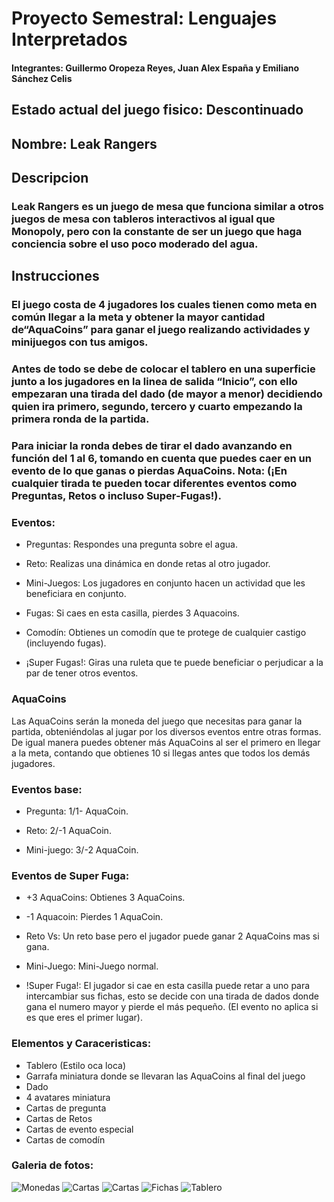 # Proyecto Semestral: Lenguajes Interpretados 

#### Integrantes: Guillermo Oropeza Reyes, Juan Alex España y Emiliano Sánchez Celis 

## Estado actual del juego fisico: Descontinuado

## Nombre: Leak Rangers

## Descripcion

### Leak Rangers es un juego de mesa que funciona similar a otros juegos de mesa con tableros interactivos al igual que Monopoly, pero con la constante de ser un juego que haga conciencia sobre el uso poco moderado del agua.

## Instrucciones

### El juego costa de 4 jugadores los cuales tienen como meta en común llegar a la meta y obtener la mayor cantidad de“AquaCoins” para ganar el juego realizando actividades y minijuegos con tus amigos. 

### Antes de todo se debe de colocar el tablero en una superficie junto a los jugadores en la linea de salida “Inicio”, con ello empezaran una tirada del dado (de mayor a menor) decidiendo quien ira primero, segundo, tercero y cuarto empezando la primera ronda de la partida.

### Para iniciar la ronda debes de tirar el dado avanzando en función del 1 al 6, tomando en cuenta que puedes caer en un evento de lo que ganas o pierdas AquaCoins. Nota: (¡En cualquier tirada te pueden tocar diferentes eventos como Preguntas, Retos o incluso Super-Fugas!).

### Eventos:
- Preguntas: Respondes una pregunta sobre el agua.

- Reto: Realizas una dinámica en donde retas al otro jugador.

- Mini-Juegos: Los jugadores en conjunto hacen un actividad
que les beneficiara en conjunto.

- Fugas: Si caes en esta casilla, pierdes 3 Aquacoins.

- Comodín: Obtienes un comodín que te protege de cualquier
castigo (incluyendo fugas).

- ¡Super Fugas!: Giras una ruleta que te puede beneficiar o
perjudicar a la par de tener otros eventos.

### AquaCoins

Las AquaCoins serán la moneda del juego que necesitas para ganar la partida, obteniéndolas al jugar por los diversos eventos entre otras formas. De igual manera puedes obtener más AquaCoins al ser el primero en llegar a la meta, contando que obtienes 10 si llegas antes que todos los demás jugadores.

### Eventos base:

- Pregunta: 1/1- AquaCoin.

- Reto: 2/-1 AquaCoin.

- Mini-juego: 3/-2 AquaCoin.

### Eventos de Super Fuga:

- +3 AquaCoins: Obtienes 3 AquaCoins.

- -1 Aquacoin: Pierdes 1 AquaCoin.

- Reto Vs: Un reto base pero el jugador puede ganar 
2 AquaCoins mas si gana.

- Mini-Juego: Mini-Juego normal. 

- !Super Fuga!: El jugador si cae en esta casilla 
puede retar a uno para intercambiar sus fichas, 
esto se decide con una tirada de dados donde 
gana el numero mayor y pierde el más pequeño. 
(El evento no aplica si es que eres el primer lugar).

### Elementos y Caraceristicas:

- Tablero (Estilo oca loca)
- Garrafa miniatura donde se llevaran las AquaCoins al final del juego
- Dado
- 4 avatares miniatura
- Cartas de pregunta
- Cartas de Retos
- Cartas de evento especial
- Cartas de comodín

### Galeria de fotos:

![Monedas](ASSETS/AquaCoins.PNG)
![Cartas](ASSETS/Cartas1.PNG)
![Cartas](ASSETS/Cartas2.PNG)
![Fichas](ASSETS/Fichas_Jugadores.PNG)
![Tablero](ASSETS/Tablero.PNG)


